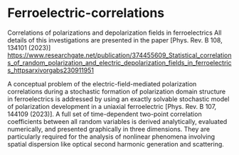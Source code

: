 # Ferroelectric-correlations
Correlations of polarizations and depolarization fields in ferroelectrics
All details of this investigations are presented in the paper [Phys. Rev. B 108, 134101 (2023)]
https://www.researchgate.net/publication/374455609_Statistical_correlations_of_random_polarization_and_electric_depolarization_fields_in_ferroelectrics_httpsarxivorgabs230911951

 A conceptual problem of the electric-field-mediated polarization correlations during a stochastic formation
 of polarization domain structure in ferroelectrics is addressed by using an exactly solvable stochastic model
 of polarization development in a uniaxial ferroelectric [Phys. Rev. B 107, 144109 (2023)]. A full set of
 time-dependent two-point correlation coefficients between all random variables is derived analytically, evaluated
 numerically, and presented graphically in three dimensions. They are particularly required for the analysis of
 nonlinear phenomena involving spatial dispersion like optical second harmonic generation and scattering.

 
